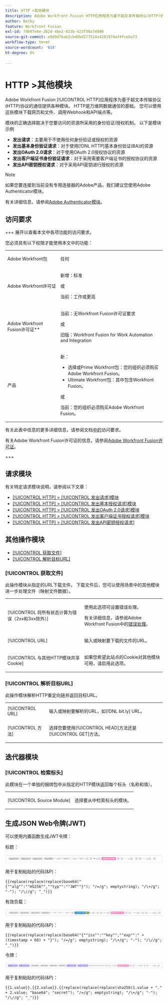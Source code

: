 ```yaml
---
title: HTTP >其他模块
description: Adobe Workfront Fusion HTTP应用程序为基于超文本传输协议(HTTP)协议的通信提供各种模块。 HTTP是万维网数据通信的基础。 您可以使用这些模块下载网页和文件、调用Webhook和API端点等。
author: Becky
feature: Workfront Fusion
exl-id: 7db97e6e-262d-4be2-823b-423f56a7d886
source-git-commit: e0d9d76ab2cbd8bd277514a4291974af4fceba73
workflow-type: tm+mt
source-wordcount: '618'
ht-degree: 0%

---
```


# HTTP >其他模块

Adobe Workfront Fusion [!UICONTROL HTTP]应用程序为基于超文本传输协议(HTTP)协议的通信提供各种模块。 HTTP是万维网数据通信的基础。 您可以使用这些模块下载网页和文件、调用Webhook和API端点等。

模块的正确选择取决于您要访问的资源所采用的身份验证/授权机制。 以下是模块示例

* **发出请求**：主要用于不使用任何身份验证或授权的资源
* **发出基本身份验证请求**：对于使用[!DNL HTTP]基本身份验证(BA)的资源
* **发出OAuth 2.0请求**：对于使用OAuth 2.0授权协议的资源
* **发出客户端证书身份验证请求**：对于采用需要客户端证书的授权协议的资源
* **发出API密钥授权请求**：对于采用API密钥进行授权的资源

>[!NOTE]
>
>如果您要连接到当前没有专用连接器的Adobe产品，我们建议您使用Adobe Authenticator模块。
>
>有关详细信息，请参阅[Adobe Authenticator模块](/help/workfront-fusion/references/apps-and-modules/adobe-connectors/adobe-authenticator-modules.md)。

## 访问要求

+++ 展开以查看本文中各项功能的访问要求。

您必须具有以下权限才能使用本文中的功能：

<table style="table-layout:auto">
 <col> 
 <col> 
 <tbody> 
  <tr> 
   <td role="rowheader">Adobe Workfront包</td> 
   <td> <p>任何</p> </td> 
  </tr> 
  <tr data-mc-conditions=""> 
   <td role="rowheader">Adobe Workfront许可证</td> 
   <td> <p>新增：标准</p><p>或</p><p>当前：工作或更高</p> </td> 
  </tr> 
  <tr> 
   <td role="rowheader">Adobe Workfront Fusion许可证**</td> 
   <td>
   <p>当前：无Workfront Fusion许可证要求</p>
   <p>或</p>
   <p>旧版：Workfront Fusion for Work Automation and Integration </p>
   </td> 
  </tr> 
  <tr> 
   <td role="rowheader">产品</td> 
   <td>
   <p>新：</p> <ul><li>选择或Prime Workfront包：您的组织必须购买Adobe Workfront Fusion。</li><li>Ultimate Workfront包：其中包含Workfront Fusion。</li></ul>
   <p>或</p>
   <p>当前：您的组织必须购买Adobe Workfront Fusion。</p>
   </td> 
  </tr>
 </tbody> 
</table>

有关此表中信息的更多详细信息，请参阅文档[中的](/help/workfront-fusion/references/licenses-and-roles/access-level-requirements-in-documentation.md)访问要求。

有关Adobe Workfront Fusion许可证的信息，请参阅[Adobe Workfront Fusion许可证](/help/workfront-fusion/set-up-and-manage-workfront-fusion/licensing-operations-overview/license-automation-vs-integration.md)。

+++

## 请求模块

有关特定请求模块说明，请参阅以下文章：

* [[!UICONTROL HTTP] > [!UICONTROL 发出请求]模块](/help/workfront-fusion/references/apps-and-modules/universal-connectors/http-module-make-a-request.md)
* [[!UICONTROL HTTP] > [!UICONTROL 发出基本授权请求]模块](/help/workfront-fusion/references/apps-and-modules/universal-connectors/http-module-make-a-basic-auth-request.md)
* [[!UICONTROL HTTP] > [!UICONTROL 发出OAuth 2.0请求]模块](/help/workfront-fusion/references/apps-and-modules/universal-connectors/http-module-make-an-oauth-2-request.md)
* [[!UICONTROL HTTP] > [!UICONTROL 发出客户端证书授权请求]模块](/help/workfront-fusion/references/apps-and-modules/universal-connectors/http-module-make-a-client-cert-auth-request.md)
* [[!UICONTROL HTTP] > [!UICONTROL 发出API密钥授权请求]](/help/workfront-fusion/references/apps-and-modules/universal-connectors/http-module-make-an-api-key-auth-request.md)

## 其他操作模块

* [[!UICONTROL 获取文件]](#get-a-file)
* [[!UICONTROL 解析目标URL]](#resolve-a-target-url)

### [!UICONTROL 获取文件]

此操作模块从指定的URL下载文件。 下载文件后，您可以使用场景中的其他模块进一步处理文件（映射文件数据）。

<table style="table-layout:auto"> 
 <col> 
 <col> 
 <tbody> 
  <tr> 
   <td role="rowheader">[!UICONTROL 将所有状态计算为错误（2xx和3xx除外）] </td> 
   <td> <p>使用此选项可设置错误处理。</p> <p>有关详细信息，请参阅Adobe Workfront Fusion中的<a href="/help/workfront-fusion/create-scenarios/config-error-handling/error-handling.md" class="MCXref xref">错误处理</a>。</p> </td> 
  </tr> 
  <tr> 
   <td role="rowheader">[!UICONTROL URL] </td> 
   <td> <p>输入或映射要下载的文件的URL。 </p> </td> 
  </tr> 
  <tr> 
   <td role="rowheader">[!UICONTROL 与其他HTTP模块共享Cookie] </td> 
   <td> <p>如果您希望此站点的Cookie对其他模块可用，请启用此选项。 </p> </td> 
  </tr> 
 </tbody> 
</table>

### [!UICONTROL 解析目标URL]

此操作模块解析HTTP重定向链并返回目标URL。

<table style="table-layout:auto"> 
 <col> 
 <col> 
 <tbody> 
  <tr> 
   <td role="rowheader">[!UICONTROL URL] </td> 
   <td> <p>输入或映射要解析的URL，如[!DNL bit.ly] URL。</p> </td> 
  </tr> 
  <tr> 
   <td role="rowheader">[!UICONTROL 方法] </td> 
   <td> <p>选择您要使用[!UICONTROL HEAD]方法还是[!UICONTROL GET]方法。</p> </td> 
  </tr> 
 </tbody> 
</table>

## 迭代器模块

### [!UICONTROL 检索标头]

此模块在一个单独的捆绑包中从指定的HTTP模块返回每个标头（名称和值）。

<table style="table-layout:auto"> 
 <col> 
 <col> 
 <tbody> 
  <tr> 
   <td role="rowheader">[!UICONTROL Source Module]</td> 
   <td> <p> 选择要从中检索标头的模块。</p> </td> 
  </tr> 
 </tbody> 
</table>

## 生成JSON Web令牌(JWT)

可以使用内置函数生成JWT令牌：

标题：

![JWT标头](/help/workfront-fusion/references/apps-and-modules/assets/jwt-header-350x19.png)

用于复制粘贴的代码(&amp;P)：

```
{{replace(replace(replace(base64("{""alg"":""HS256"",""typ"":""JWT""}"); "/=/g"; emptystring); "/\+/g"; "-"); "/\//g"; "_")}}
```

有效负载：

![JWT有效负荷](/help/workfront-fusion/references/apps-and-modules/assets/jwt-payload-350x17.png)

用于复制粘贴的代码(&amp;P)：

```
{{replace(replace(replace(base64("{""iss"":""key"",""exp"":" + (timestamp + 60) + "}"); "/=/g"; emptystring); "/\+/g"; "-"); "/\//g"; "_")}}
```

令牌：

![JWT令牌](/help/workfront-fusion/references/apps-and-modules/assets/jwt-token-350x15.png)

用于复制粘贴的代码(&amp;P)：

```
{{1.value}}.{{2.value}}.{{replace(replace(replace(sha256(1.value + "." + 2.value; "base64"; "secret"); "/=/g"; emptystring); "/\+/g"; "-"); "/\//g"; "_")}}
```
